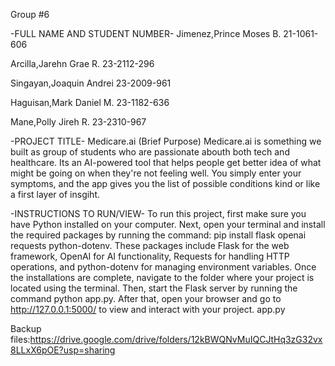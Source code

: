 Group #6

-FULL NAME AND STUDENT NUMBER-
Jimenez,Prince Moses B.
21-1061-606

Arcilla,Jarehn Grae R.
23-2112-296

Singayan,Joaquin Andrei
23-2009-961

Haguisan,Mark Daniel M.
23-1182-636

Mane,Polly Jireh R.
23-2310-967

-PROJECT TITLE-
Medicare.ai
(Brief Purpose)
Medicare.ai is something we built as group of students
who are passionate abouth both tech and healthcare. Its an
AI-powered tool that helps people get better idea of what might be going on
when they're not feeling well. You simply enter your symptoms, and the app
gives you the list of possible conditions kind or like a first layer of insgiht.

-INSTRUCTIONS TO RUN/VIEW-
To run this project, first make sure you have Python installed on your computer.
Next, open your terminal and install the required packages by running the command: pip install flask openai requests python-dotenv. 
These packages include Flask for the web framework, OpenAI for AI functionality, Requests for handling HTTP operations, and python-dotenv for managing environment variables.
Once the installations are complete, navigate to the folder where your project is located using the terminal.
Then, start the Flask server by running the command python app.py. 
After that, open your browser and go to http://127.0.0.1:5000/ to view and interact with your project.
app.py

Backup files:https://drive.google.com/drive/folders/12kBWQNvMuIQCJtHq3zG32vx8LLxX6pOE?usp=sharing
